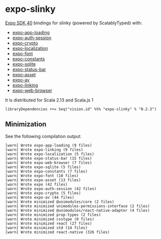 # expo-slinky
[Expo SDK 40](https://dev.to/expo/expo-sdk-40-is-now-available-1lm8) bindings for slinky (powered by ScalablyTyped) with:
 * [expo-app-loading](https://docs.expo.io/versions/v40.0.0/sdk/app-loading/)
 * [expo-auth-session](https://docs.expo.io/versions/v40.0.0/sdk/auth-session/)
 * [expo-crypto](https://docs.expo.io/versions/v40.0.0/sdk/crypto/)
 * [expo-localization](https://docs.expo.io/versions/v40.0.0/sdk/localization/)
 * [expo-font](https://docs.expo.io/versions/v40.0.0/sdk/font/)
 * [expo-constants](https://docs.expo.io/versions/v40.0.0/sdk/constants/)
 * [expo-sqlite](https://docs.expo.io/versions/v40.0.0/sdk/sqlite/)
 * [expo-status-bar](https://docs.expo.io/versions/v40.0.0/sdk/status-bar/)
 * [expo-asset](https://docs.expo.io/versions/v40.0.0/sdk/asset/)
 * [expo-av](https://docs.expo.io/versions/v40.0.0/sdk/audio/)
 * [expo-linking](https://docs.expo.io/workflow/linking/)
 * [expo-web-browser](https://docs.expo.io/versions/v40.0.0/sdk/webbrowser/)

It is distributed for Scala 2.13 and Scala.js 1

```
libraryDependencies ++= Seq("vision.id" %%% "expo-slinky" % "0.2.3") 
```

## Minimization

See the following compilation output:

```
[warn] Wrote expo-app-loading (9 files)
[warn] Wrote expo-linking (9 files)
[warn] Wrote expo-localization (5 files)
[warn] Wrote expo-status-bar (15 files)
[warn] Wrote expo-web-browser (7 files)
[warn] Wrote expo-sqlite (5 files)
[warn] Wrote expo-constants (7 files)
[warn] Wrote expo-font (10 files)
[warn] Wrote expo-asset (13 files)
[warn] Wrote expo (42 files)
[warn] Wrote expo-auth-session (42 files)
[warn] Wrote expo-crypto (5 files)
[warn] Wrote expo-av (44 files)
[warn] Wrote minimized @unimodules/core (2 files)
[warn] Wrote minimized unimodules-permissions-interface (2 files)
[warn] Wrote minimized @unimodules/react-native-adapter (4 files)
[warn] Wrote minimized prop-types (2 files)
[warn] Wrote minimized csstype (0 files)
[warn] Wrote minimized react (27 files)
[warn] Wrote minimized std (14 files)
[warn] Wrote minimized react-native (326 files)
```